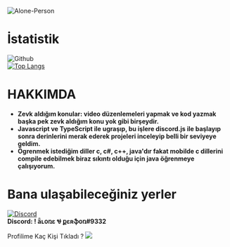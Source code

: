 <p align="left"> <img src="https://komarev.com/ghpvc/?username=Alone-Person" alt="Alone-Person" /> </p>

# İstatistik
![Github](https://github-readme-stats.vercel.app/api?username=Alone-Person&show_icons=true&theme=tokyonight)<br>
[![Top Langs](https://github-readme-stats.vercel.app/api/top-langs/?username=wioenena-q&layout=compact)](https://github.com/anuraghazra/github-readme-stats)


# HAKKIMDA
* **Zevk aldığım konular: video düzenlemeleri yapmak ve kod yazmak başka pek zevk aldığım konu yok gibi birşeydir.**
* **Javascript ve TypeScript ile ugraşıp, bu işlere discord.js ile başlayıp sonra derinlerini merak ederek projeleri inceleyip belli bir seviyeye geldim.**
* **Ögrenmek istediğim diller c, c#, c++, java'dır fakat mobilde c dillerini compile edebilmek biraz sıkıntı olduğu için java öğrenmeye çalışıyorum.**


# Bana ulaşabileceğiniz yerler

[![Discord](https://camo.githubusercontent.com/cfdb7a62449afe712e9eb92977cf8190acb14fb16e173e128eff89736e212a1e/68747470733a2f2f696d672e736869656c64732e696f2f62616467652f646973636f72642532302d3732383944412e7376673f267374796c653d666f722d7468652d6261646765266c6f676f3d646973636f7264266c6f676f436f6c6f723d7768697465)](https://discord.gg/pJ8t8vR5a6)<br>
**Discord: ! ǟʟօռɛ Ꮰ քɛʀֆօռ#9332**


Profilime Kaç Kişi Tıkladı ?
<img src="https://profile-counter.glitch.me/{Alone-Person}/count.svg" />
